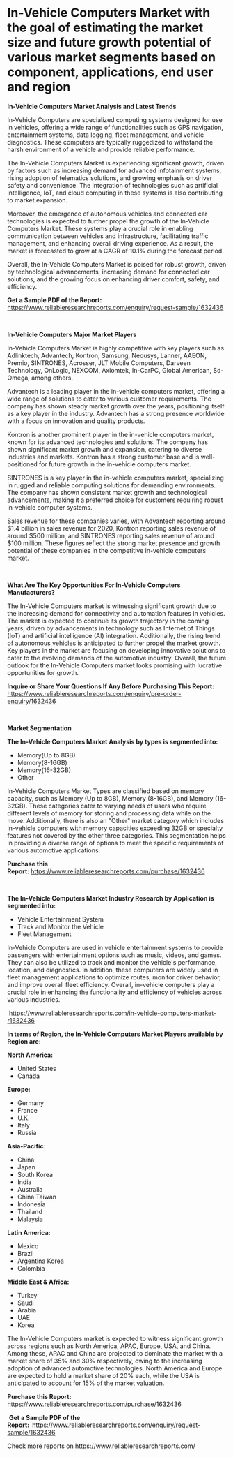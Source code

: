 <p><h1>In-Vehicle Computers Market with the goal of estimating the market size and future growth potential of various market segments based on component, applications, end user and region</h1></p><p><strong>In-Vehicle Computers Market Analysis and Latest Trends</strong></p>
<p><p>In-Vehicle Computers are specialized computing systems designed for use in vehicles, offering a wide range of functionalities such as GPS navigation, entertainment systems, data logging, fleet management, and vehicle diagnostics. These computers are typically ruggedized to withstand the harsh environment of a vehicle and provide reliable performance.</p><p>The In-Vehicle Computers Market is experiencing significant growth, driven by factors such as increasing demand for advanced infotainment systems, rising adoption of telematics solutions, and growing emphasis on driver safety and convenience. The integration of technologies such as artificial intelligence, IoT, and cloud computing in these systems is also contributing to market expansion.</p><p>Moreover, the emergence of autonomous vehicles and connected car technologies is expected to further propel the growth of the In-Vehicle Computers Market. These systems play a crucial role in enabling communication between vehicles and infrastructure, facilitating traffic management, and enhancing overall driving experience. As a result, the market is forecasted to grow at a CAGR of 10.1% during the forecast period.</p><p>Overall, the In-Vehicle Computers Market is poised for robust growth, driven by technological advancements, increasing demand for connected car solutions, and the growing focus on enhancing driver comfort, safety, and efficiency.</p></p>
<p><strong>Get a Sample PDF of the Report:&nbsp;</strong> <a href="https://www.reliableresearchreports.com/enquiry/request-sample/1632436">https://www.reliableresearchreports.com/enquiry/request-sample/1632436</a></p>
<p>&nbsp;</p>
<p><strong>In-Vehicle Computers Major Market Players</strong></p>
<p><p>In-Vehicle Computers Market is highly competitive with key players such as Adlinktech, Advantech, Kontron, Samsung, Neousys, Lanner, AAEON, Premio, SINTRONES, Acrosser, JLT Mobile Computers, Darveen Technology, OnLogic, NEXCOM, Axiomtek, In-CarPC, Global American, Sd-Omega, among others.</p><p>Advantech is a leading player in the in-vehicle computers market, offering a wide range of solutions to cater to various customer requirements. The company has shown steady market growth over the years, positioning itself as a key player in the industry. Advantech has a strong presence worldwide with a focus on innovation and quality products.</p><p>Kontron is another prominent player in the in-vehicle computers market, known for its advanced technologies and solutions. The company has shown significant market growth and expansion, catering to diverse industries and markets. Kontron has a strong customer base and is well-positioned for future growth in the in-vehicle computers market.</p><p>SINTRONES is a key player in the in-vehicle computers market, specializing in rugged and reliable computing solutions for demanding environments. The company has shown consistent market growth and technological advancements, making it a preferred choice for customers requiring robust in-vehicle computer systems.</p><p>Sales revenue for these companies varies, with Advantech reporting around $1.4 billion in sales revenue for 2020, Kontron reporting sales revenue of around $500 million, and SINTRONES reporting sales revenue of around $100 million. These figures reflect the strong market presence and growth potential of these companies in the competitive in-vehicle computers market.</p></p>
<p>&nbsp;</p>
<p><strong>What Are The Key Opportunities For In-Vehicle Computers Manufacturers?</strong></p>
<p><p>The In-Vehicle Computers market is witnessing significant growth due to the increasing demand for connectivity and automation features in vehicles. The market is expected to continue its growth trajectory in the coming years, driven by advancements in technology such as Internet of Things (IoT) and artificial intelligence (AI) integration. Additionally, the rising trend of autonomous vehicles is anticipated to further propel the market growth. Key players in the market are focusing on developing innovative solutions to cater to the evolving demands of the automotive industry. Overall, the future outlook for the In-Vehicle Computers market looks promising with lucrative opportunities for growth.</p></p>
<p><strong>Inquire or Share Your Questions If Any Before Purchasing This Report:</strong> <a href="https://www.reliableresearchreports.com/enquiry/pre-order-enquiry/1632436">https://www.reliableresearchreports.com/enquiry/pre-order-enquiry/1632436</a></p>
<p>&nbsp;</p>
<p><strong>Market Segmentation</strong></p>
<p><strong>The In-Vehicle Computers Market Analysis by types is segmented into:</strong></p>
<p><ul><li>Memory(Up to 8GB)</li><li>Memory(8-16GB)</li><li>Memory(16-32GB)</li><li>Other</li></ul></p>
<p><p>In-Vehicle Computers Market Types are classified based on memory capacity, such as Memory (Up to 8GB), Memory (8-16GB), and Memory (16-32GB). These categories cater to varying needs of users who require different levels of memory for storing and processing data while on the move. Additionally, there is also an "Other" market category which includes in-vehicle computers with memory capacities exceeding 32GB or specialty features not covered by the other three categories. This segmentation helps in providing a diverse range of options to meet the specific requirements of various automotive applications.</p></p>
<p><strong>Purchase this Report:&nbsp;</strong><a href="https://www.reliableresearchreports.com/purchase/1632436">https://www.reliableresearchreports.com/purchase/1632436</a></p>
<p>&nbsp;</p>
<p><strong>The In-Vehicle Computers Market Industry Research by Application is segmented into:</strong></p>
<p><ul><li>Vehicle Entertainment System</li><li>Track and Monitor the Vehicle</li><li>Fleet Management</li></ul></p>
<p><p>In-Vehicle Computers are used in vehicle entertainment systems to provide passengers with entertainment options such as music, videos, and games. They can also be utilized to track and monitor the vehicle's performance, location, and diagnostics. In addition, these computers are widely used in fleet management applications to optimize routes, monitor driver behavior, and improve overall fleet efficiency. Overall, in-vehicle computers play a crucial role in enhancing the functionality and efficiency of vehicles across various industries.</p></p>
<p><a href="https://www.reliableresearchreports.com/in-vehicle-computers-market-r1632436">&nbsp;https://www.reliableresearchreports.com/in-vehicle-computers-market-r1632436</a></p>
<p><strong>In terms of Region, the In-Vehicle Computers Market Players available by Region are:</strong></p>
<p>
    <p> <strong> North America: </strong>
        <ul>
            <li>United States</li>
            <li>Canada</li>
        </ul>
        </p> 
    <p> <strong> Europe: </strong>
        <ul>
            <li>Germany</li>
            <li>France</li>
            <li>U.K.</li>
            <li>Italy</li>
            <li>Russia</li>
        </ul>
        </p> 
    <p> <strong> Asia-Pacific: </strong>
        <ul>
            <li>China</li>
            <li>Japan</li>
            <li>South Korea</li>
            <li>India</li>
            <li>Australia</li>
            <li>China Taiwan</li>
            <li>Indonesia</li>
            <li>Thailand</li>
            <li>Malaysia</li>
        </ul>
        </p> 
    <p> <strong> Latin America: </strong>
        <ul>
            <li>Mexico</li>
            <li>Brazil</li>
            <li>Argentina Korea</li>
            <li>Colombia</li>
        </ul>
        </p> 
    <p> <strong> Middle East & Africa: </strong>
        <ul>
            <li>Turkey</li>
            <li>Saudi</li>
            <li>Arabia</li>
            <li>UAE</li>
            <li>Korea</li>
        </ul>
    </p>
    </p>
<p><p>The In-Vehicle Computers market is expected to witness significant growth across regions such as North America, APAC, Europe, USA, and China. Among these, APAC and China are projected to dominate the market with a market share of 35% and 30% respectively, owing to the increasing adoption of advanced automotive technologies. North America and Europe are expected to hold a market share of 20% each, while the USA is anticipated to account for 15% of the market valuation.</p></p>
<p><strong>Purchase this Report: </strong><a href="https://www.reliableresearchreports.com/purchase/1632436">https://www.reliableresearchreports.com/purchase/1632436</a></p>
<p>&nbsp;<strong>Get a Sample PDF of the Report:&nbsp;&nbsp;</strong><a href="https://www.reliableresearchreports.com/enquiry/request-sample/1632436">https://www.reliableresearchreports.com/enquiry/request-sample/1632436</a></p>
<p><strong></strong></p>
<p>Check more reports on https://www.reliableresearchreports.com/</p>